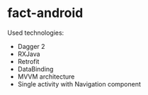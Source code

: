 # fact-android

Used technologies:

- Dagger 2
- RXJava
- Retrofit
- DataBinding
- MVVM architecture
- Single activity with Navigation component
